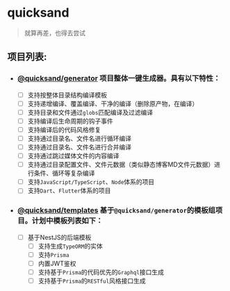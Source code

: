 # quicksand
> 就算再差，也得去尝试

## 项目列表:
- ### [@quicksand/generator](./packages/generator) 项目整体一键生成器。具有以下特性：
  - [ ] 支持按整体目录结构编译模板
  - [ ] 支持递增编译、覆盖编译、干净的编译（删除原产物，在编译）
  - [ ] 支持目录和文件通过`globs`匹配编译及过滤编译
  - [ ] 支持编译后生命周期的钩子事件
  - [ ] 支持编译后的代码风格修复
  - [ ] 支持通过目录名、文件名进行循环编译
  - [ ] 支持通过目录名、文件名进行合并编译
  - [ ] 支持通过跳过媒体文件的内容编译
  - [ ] 支持通过目录配置文件、文件元数据（类似静态博客MD文件元数据）进行条件、循环等复杂编译
  - [ ] 支持`JavaScript/TypeScript`、`Node`体系的项目
  - [ ] 支持`Dart`、`Flutter`体系的项目
  
- ### [@quicksand/templates](./packages/templates) 基于`@quicksand/generator`的模板组项目。计划中模板列表如下：
  - [ ] 基于NestJS的后端模板
    - [ ] 支持生成`TypeORM`的实体
    - [ ] 支持`Prisma`
    - [ ] 内置JWT鉴权
    - [ ] 支持基于`Prisma`的代码优先的`Graphql`接口生成
    - [ ] 支持基于`Prisma`的`RESTful`风格接口生成